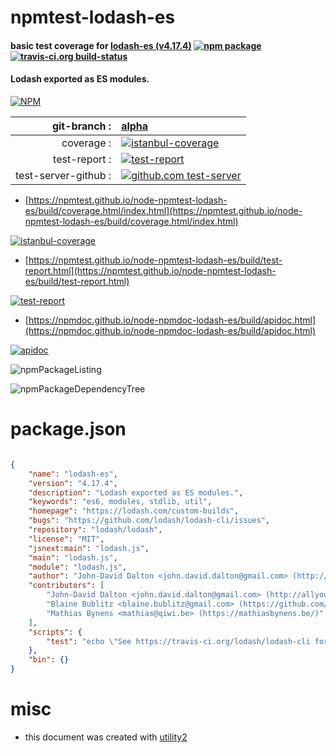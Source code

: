 # npmtest-lodash-es

#### basic test coverage for  [lodash-es (v4.17.4)](https://lodash.com/custom-builds)  [![npm package](https://img.shields.io/npm/v/npmtest-lodash-es.svg?style=flat-square)](https://www.npmjs.org/package/npmtest-lodash-es) [![travis-ci.org build-status](https://api.travis-ci.org/npmtest/node-npmtest-lodash-es.svg)](https://travis-ci.org/npmtest/node-npmtest-lodash-es)

#### Lodash exported as ES modules.

[![NPM](https://nodei.co/npm/lodash-es.png?downloads=true&downloadRank=true&stars=true)](https://www.npmjs.com/package/lodash-es)

| git-branch : | [alpha](https://github.com/npmtest/node-npmtest-lodash-es/tree/alpha)|
|--:|:--|
| coverage : | [![istanbul-coverage](https://npmtest.github.io/node-npmtest-lodash-es/build/coverage.badge.svg)](https://npmtest.github.io/node-npmtest-lodash-es/build/coverage.html/index.html)|
| test-report : | [![test-report](https://npmtest.github.io/node-npmtest-lodash-es/build/test-report.badge.svg)](https://npmtest.github.io/node-npmtest-lodash-es/build/test-report.html)|
| test-server-github : | [![github.com test-server](https://npmtest.github.io/node-npmtest-lodash-es/GitHub-Mark-32px.png)](https://npmtest.github.io/node-npmtest-lodash-es/build/app/index.html) | | build-artifacts : | [![build-artifacts](https://npmtest.github.io/node-npmtest-lodash-es/glyphicons_144_folder_open.png)](https://github.com/npmtest/node-npmtest-lodash-es/tree/gh-pages/build)|

- [https://npmtest.github.io/node-npmtest-lodash-es/build/coverage.html/index.html](https://npmtest.github.io/node-npmtest-lodash-es/build/coverage.html/index.html)

[![istanbul-coverage](https://npmtest.github.io/node-npmtest-lodash-es/build/screenCapture.buildCi.browser.%252Ftmp%252Fbuild%252Fcoverage.lib.html.png)](https://npmtest.github.io/node-npmtest-lodash-es/build/coverage.html/index.html)

- [https://npmtest.github.io/node-npmtest-lodash-es/build/test-report.html](https://npmtest.github.io/node-npmtest-lodash-es/build/test-report.html)

[![test-report](https://npmtest.github.io/node-npmtest-lodash-es/build/screenCapture.buildCi.browser.%252Ftmp%252Fbuild%252Ftest-report.html.png)](https://npmtest.github.io/node-npmtest-lodash-es/build/test-report.html)

- [https://npmdoc.github.io/node-npmdoc-lodash-es/build/apidoc.html](https://npmdoc.github.io/node-npmdoc-lodash-es/build/apidoc.html)

[![apidoc](https://npmdoc.github.io/node-npmdoc-lodash-es/build/screenCapture.buildCi.browser.%252Ftmp%252Fbuild%252Fapidoc.html.png)](https://npmdoc.github.io/node-npmdoc-lodash-es/build/apidoc.html)

![npmPackageListing](https://npmtest.github.io/node-npmtest-lodash-es/build/screenCapture.npmPackageListing.svg)

![npmPackageDependencyTree](https://npmtest.github.io/node-npmtest-lodash-es/build/screenCapture.npmPackageDependencyTree.svg)



# package.json

```json

{
    "name": "lodash-es",
    "version": "4.17.4",
    "description": "Lodash exported as ES modules.",
    "keywords": "es6, modules, stdlib, util",
    "homepage": "https://lodash.com/custom-builds",
    "bugs": "https://github.com/lodash/lodash-cli/issues",
    "repository": "lodash/lodash",
    "license": "MIT",
    "jsnext:main": "lodash.js",
    "main": "lodash.js",
    "module": "lodash.js",
    "author": "John-David Dalton <john.david.dalton@gmail.com> (http://allyoucanleet.com/)",
    "contributors": [
        "John-David Dalton <john.david.dalton@gmail.com> (http://allyoucanleet.com/)",
        "Blaine Bublitz <blaine.bublitz@gmail.com> (https://github.com/phated)",
        "Mathias Bynens <mathias@qiwi.be> (https://mathiasbynens.be/)"
    ],
    "scripts": {
        "test": "echo \"See https://travis-ci.org/lodash/lodash-cli for testing details.\""
    },
    "bin": {}
}
```



# misc
- this document was created with [utility2](https://github.com/kaizhu256/node-utility2)
